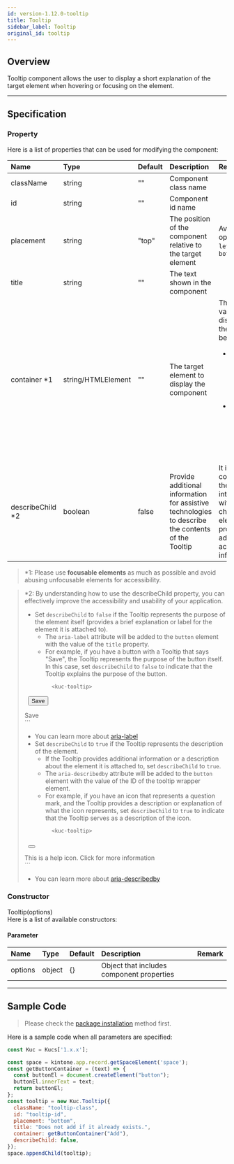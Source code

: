 ```yaml
---
id: version-1.12.0-tooltip
title: Tooltip
sidebar_label: Tooltip
original_id: tooltip
---
```


## Overview

Tooltip component allows the user to display a short explanation of the target element when hovering or focusing on the element.

<div class="sample-container" id="tooltip">
  <div id="sample-container__components"></div>
</div>
<script src="/js/samples/desktop/tooltip.js"></script>

---

## Specification

### Property

Here is a list of properties that can be used for modifying the component:

| Name | Type | Default | Description | Remark |
| :--- | :--- | :--- | :--- | :--- |
| className | string | ""  | Component class name | |
| id | string | ""  | Component id name | |
| placement | string | "top"  | The position of the component relative to the target element | Available options: `top`, `left`, `right`, `bottom` |
| title | string | ""  | The text shown in the component | |
| container *1 | string/HTMLElement | "" | The target element to display the component | The `title` value will be displayed in the situation below<ul><li>When the container element is hovered</li><li>When the container element is focused</li></ul> |
| describeChild *2 | boolean | false  | Provide additional information for assistive technologies to describe the contents of the Tooltip | It is used to control how the Tooltip interacts with the child element and provides additional accessibility information|

> *1: Please use **focusable elements** as much as possible and avoid abusing unfocusable elements for accessibility.

> *2: By understanding how to use the describeChild property, you can effectively improve the accessibility and usability of your application.
> - Set `describeChild` to `false` if the Tooltip represents the purpose of the element itself (provides a brief explanation or label for the element it is attached to).
>   - The `aria-label` attribute will be added to the `button` element with the value of the `title` property.
>   - For example, if you have a button with a Tooltip that says "Save", the Tooltip represents the purpose of the button itself. In this case, set `describeChild` to `false` to indicate that the Tooltip explains the purpose of the button.
>     ```javascript
>       <kuc-tooltip>
>         <button aria-label=“Save”>Save</button>
>         <div id="tooltip-ID">Save</div>
>       </kuc-tooltip>
>     ```
>    - You can learn more about [aria-label](https://developer.mozilla.org/en-US/docs/Web/Accessibility/ARIA/Attributes/aria-label)
> - Set `describeChild` to `true` if the Tooltip represents the description of the element.
>   - If the Tooltip provides additional information or a description about the element it is attached to, set `describeChild` to `true`.
>   - The `aria-describedby` attribute will be added to the `button` element with the value of the ID of the tooltip wrapper element.
>   - For example, if you have an icon that represents a question mark, and the Tooltip provides a description or explanation of what the icon represents, set `describeChild` to `true` to indicate that the Tooltip serves as a description of the icon.
>     ```javascript
>       <kuc-tooltip>
>         <button aria-describedby=“tooltip-ID”>
>           <span class="icon-question-mark"></span>
>         </button>
>         <div id="tooltip-ID">This is a help icon. Click for more information</div>
>       </kuc-tooltip>
>     ```
>   - You can learn more about [aria-describedby](https://developer.mozilla.org/en-US/docs/Web/Accessibility/ARIA/Attributes/aria-describedby)
### Constructor

Tooltip(options)<br>
Here is a list of available constructors:

#### Parameter
| Name | Type | Default | Description | Remark |
| :--- | :--- | :--- | :--- | :--- |
| options  | object | {} | Object that includes component properties |  |

---

## Sample Code

> Please check the [package installation](../../getting-started/quick-start.md#installation) method first.

Here is a sample code when all parameters are specified:

```javascript
const Kuc = Kucs['1.x.x'];

const space = kintone.app.record.getSpaceElement('space');
const getButtonContainer = (text) => {
  const buttonEl = document.createElement("button");
  buttonEl.innerText = text;
  return buttonEl;
};
const tooltip = new Kuc.Tooltip({
  className: "tooltip-class",
  id: "tooltip-id",
  placement: "bottom",
  title: "Does not add if it already exists.",
  container: getButtonContainer("Add"),
  describeChild: false,
});
space.appendChild(tooltip);
```
